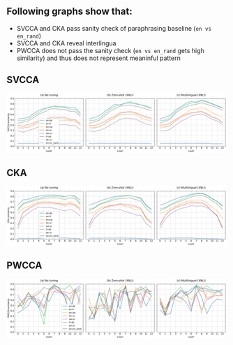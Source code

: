 ## Following graphs show that:
  * SVCCA and CKA pass sanity check of paraphrasing baseline (```en vs en_rand```)
  * SVCCA and CKA reveal interlingua 
  * PWCCA does not pass the sanity check (```en vs en_rand``` gets high similarity) and thus does not represent meaninful pattern
  
 ## SVCCA
![desc](abstraction_pattern_tuned_xnli_langs_svcca-1.png)
 
 ## CKA
![desc](abstraction_pattern_tuned_xnli_langs_cka-1.png)
 
 ## PWCCA
![desc](abstraction_pattern_tuned_xnli_langs_pwcca-1.png)
 
